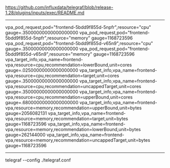 https://github.com/influxdata/telegraf/blob/release-1.28/plugins/inputs/exec/README.md

---
vpa_pod_request,pod="frontend-5bdd9f855d-5npfr",resource="cpu" gauge=.35000000000000000000
vpa_pod_request,pod="frontend-5bdd9f855d-5npfr",resource="memory" gauge=1168723596
vpa_pod_request,pod="frontend-5bdd9f855d-v65n9",resource="cpu" gauge=.35000000000000000000
vpa_pod_request,pod="frontend-5bdd9f855d-v65n9",resource="memory" gauge=1168723596
vpa_target_info,vpa_name=frontend-vpa,resource=cpu,recommendation=lowerBound,unit=cores gauge=.02500000000000000000
vpa_target_info,vpa_name=frontend-vpa,resource=cpu,recommendation=target,unit=cores gauge=.35000000000000000000
vpa_target_info,vpa_name=frontend-vpa,resource=cpu,recommendation=uncappedTarget,unit=cores gauge=.35000000000000000000
vpa_target_info,vpa_name=frontend-vpa,resource=cpu,recommendation=upperBound,unit=cores gauge=.68000000000000000000
vpa_target_info,vpa_name=frontend-vpa,resource=memory,recommendation=upperBound,unit=bytes gauge=2056082131
vpa_target_info,vpa_name=frontend-vpa,resource=memory,recommendation=target,unit=bytes gauge=1168723596
vpa_target_info,vpa_name=frontend-vpa,resource=memory,recommendation=lowerBound,unit=bytes gauge=262144000
vpa_target_info,vpa_name=frontend-vpa,resource=memory,recommendation=uncappedTarget,unit=bytes gauge=1168723596

---
telegraf --config ./telegraf.conf

